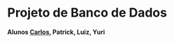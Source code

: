 Projeto de Banco de Dados
==========================

**Alunos [Carlos](http://twitter.com/carlosgodri), Patrick, Luiz, Yuri**
